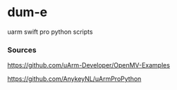 # dum-e
uarm swift pro python scripts



### Sources

https://github.com/uArm-Developer/OpenMV-Examples

https://github.com/AnykeyNL/uArmProPython